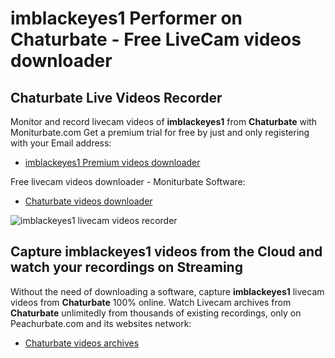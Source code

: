 # imblackeyes1 Performer on Chaturbate - Free LiveCam videos downloader

## Chaturbate Live Videos Recorder

Monitor and record livecam videos of **imblackeyes1** from **Chaturbate** with Moniturbate.com
Get a premium trial for free by just and only registering with your Email address:
* [imblackeyes1 Premium videos downloader](https://moniturbate.com/request-demo-licence-key.html)

Free livecam videos downloader - Moniturbate Software:
* [Chaturbate videos downloader](https://moniturbate.com/moniturbate-download-software.html)

![imblackeyes1 livecam videos recorder](https://peachurnet.com/templates/moniturbate-software.png)


## Capture imblackeyes1 videos from the Cloud and watch your recordings on Streaming

Without the need of downloading a software, capture **imblackeyes1** livecam videos from **Chaturbate** 100% online.
Watch Livecam archives from **Chaturbate** unlimitedly from thousands of existing recordings, only on Peachurbate.com and its websites network:
* [Chaturbate videos archives](https://peachurnet.com/)